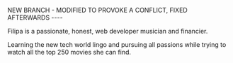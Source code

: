NEW BRANCH - MODIFIED TO PROVOKE A CONFLICT, FIXED AFTERWARDS ----

Filipa is a passionate, honest, web developer musician and financier.

Learning the new tech world lingo and pursuing all passions while trying to watch all the top 250 movies she can find.